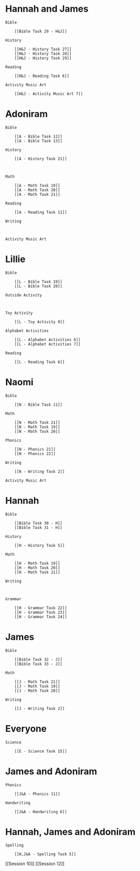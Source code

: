 # Hannah and James

	Bible

		[[Bible Task 29 - H&J]]

	History

		[[H&J - History Task 27]]
		[[H&J - History Task 28]]
		[[H&J - History Task 29]]

	Reading

		[[H&J - Reading Task 6]]

	Activity Music Art

		[[H&J - Activity Music Art 7]]
# Adoniram

	Bible

		[[A - Bible Task 12]]
		[[A - Bible Task 13]]

	History

		[[A - History Task 21]]
		
		

	Math

		[[A - Math Task 19]]
		[[A - Math Task 20]]
		[[A - Math Task 21]]

	Reading

		[[A - Reading Task 11]]

	Writing

		

	Activity Music Art

		

# Lillie

	Bible

		[[L - Bible Task 19]]
		[[L - Bible Task 20]]

	Outside Activity

		

	Toy Activity

		[[L - Toy Activity 9]]

	Alphabet Activities

		[[L - Alphabet Activities 6]]
		[[L - Alphabet Activities 7]]

	Reading

		[[L - Reading Task 6]]

# Naomi

	Bible

		[[N - Bible Task 11]]

	Math

		[[N - Math Task 21]]
		[[N - Math Task 19]]
		[[N - Math Task 20]]

	Phonics

		[[N - Phonics 21]]
		[[N - Phonics 22]]

	Writing

		[[N - Writing Task 2]]

	Activity Music Art


# Hannah

	Bible

		[[Bible Task 30 - H]]
		[[Bible Task 31 - H]]

	History

		[[H - History Task 5]]

	Math

		[[H - Math Task 19]]
		[[H - Math Task 20]]
		[[H - Math Task 21]]

	Writing

		

	Grammar

		[[H - Grammar Task 22]]
		[[H - Grammar Task 23]]
		[[H - Grammar Task 24]]
# James

	Bible

		[[Bible Task 32 - J]]
		[[Bible Task 33 - J]]

	Math

		[[J - Math Task 21]]
		[[J - Math Task 19]]
		[[J - Math Task 20]]

	Writing

		[[J - Writing Task 2]]

# Everyone

	Science

		[[E - Science Task 15]]
# James and Adoniram

	Phonics

		[[J&A - Phonics 11]]

	Handwriting

		[[J&A - Handwriting 6]]
# Hannah, James and Adoniram

	Spelling

		[[H,J&A - Spelling Task 5]]

[[Session 10]]
[[Session 12]]


